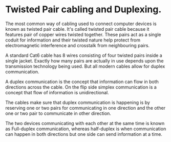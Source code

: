 # Twisted Pair cabling and Duplexing. 

The most common way of cabling used to connect computer devices is known as twisted pair cable. It's called twisted pair cable because it features pair of copper wires twisted together. These pairs act as a single coduit for information and their twisted nature help protect from electromagnetic interference and crosstalk from neighbouring pairs. 

A standard Cat6 cable has 8 wires consisting of four twisted pairs inside a single jacket. Exactly how many pairs are actually in use depends upon the transmission technology being used. But all modern cables allow for duplex communication. 

A duplex communication is the concept that information can flow in both directions across the cable. 
On the flip side simplex communication is a concept that flow of information is unidirectional. 

The cables make sure that duplex communication is happening is by reserving one or two pairs for communicating in one direction and the other one or two pair to communicate in other direction.

The two devices communicating with each other at the same time is known as Full-duplex communication, whereas half-duplex is when 
communication can happen in both directions but one side can send information at a time. 

